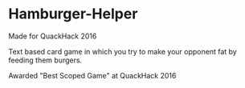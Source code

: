 # Hamburger-Helper

Made for QuackHack 2016

Text based card game in which you try to make your opponent fat by feeding them burgers.

Awarded "Best Scoped Game" at QuackHack 2016
